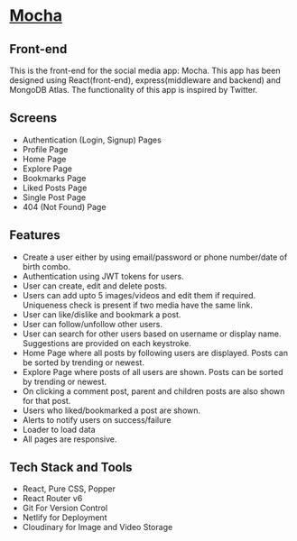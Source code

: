 # [Mocha](https://mocha-sheldon.netlify.app/)
## Front-end
This is the front-end for the social media app: Mocha.
This app has been designed using React(front-end), express(middleware and backend) and MongoDB Atlas.
The functionality of this app is inspired by Twitter.

## Screens
- Authentication (Login, Signup) Pages
- Profile Page
- Home Page
- Explore Page
- Bookmarks Page
- Liked Posts Page
- Single Post Page
- 404 (Not Found) Page

## Features
- Create a user either by using email/password or phone number/date of birth combo.
- Authentication using JWT tokens for users.
- User can create, edit and delete posts.
- Users can add upto 5 images/videos and edit them if required. Uniqueness check is present if two media have the same link.
- User can like/dislike and bookmark a post.
- User can follow/unfollow other users.
- User can search for other users based on username or display name. Suggestions are provided on each keystroke.
- Home Page where all posts by following users are displayed. Posts can be sorted by trending or newest.
- Explore Page where posts of all users are shown. Posts can be sorted by trending or newest.
- On clicking a comment post, parent and children posts are also shown for that post.
- Users who liked/bookmarked a post are shown.
- Alerts to notify users on success/failure
- Loader to load data
- All pages are responsive.

## Tech Stack and Tools
- React, Pure CSS, Popper
- React Router v6
- Git For Version Control
- Netlify for Deployment
- Cloudinary for Image and Video Storage

